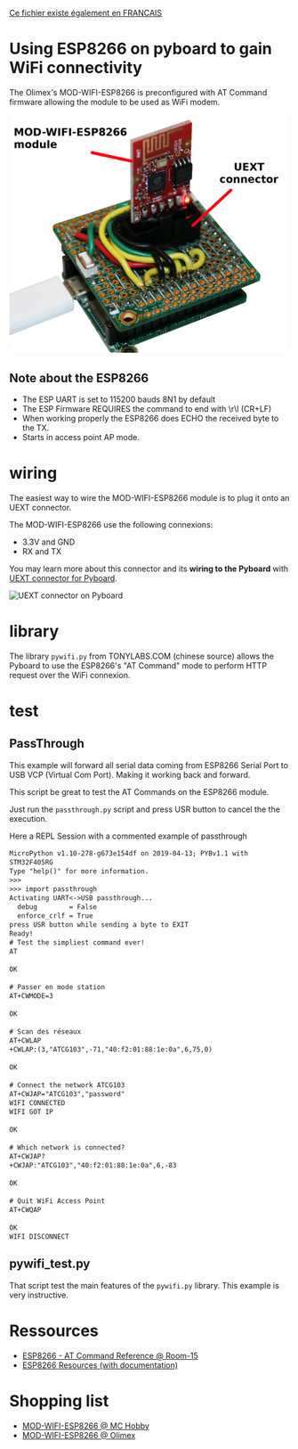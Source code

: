 [Ce fichier existe également en FRANCAIS](readme.md)

# Using ESP8266 on pyboard to gain WiFi connectivity

The Olimex's MOD-WIFI-ESP8266 is preconfigured with AT Command firmware allowing the module to be used as WiFi modem.

![Plug MOD-WIFI-ESP8266 on a Pyboard](docs/_static/mod-wifi-esp8266-to-pyboard.jpg)

## Note about the ESP8266
* The ESP UART is set to 115200 bauds 8N1 by default
* The ESP Firmware REQUIRES the command to end with \r\l (CR+LF)
* When working properly the ESP8266 does ECHO the received byte to the TX.
* Starts in access point AP mode.

# wiring

The easiest way to wire the MOD-WIFI-ESP8266 module is to plug it onto an UEXT connector.

The MOD-WIFI-ESP8266 use the following connexions:
* 3.3V and GND
* RX and TX

You may learn more about this connector and its __wiring to the Pyboard__ with [UEXT connector for Pyboard](https://github.com/mchobby/pyboard-driver/tree/master/UEXT).

![UEXT connector on Pyboard](https://raw.githubusercontent.com/mchobby/pyboard-driver/master/UEXT/UEXT-Breakout-LowRes.jpg)

# library

The library `pywifi.py` from TONYLABS.COM (chinese source) allows the Pyboard to use the ESP8266's "AT Command" mode to perform HTTP request over the WiFi connexion.

# test

## PassThrough
This example will forward all serial data coming from ESP8266 Serial Port to USB VCP (Virtual Com Port). Making it working back and forward.

This script be great to test the AT Commands on the ESP8266 module.

Just run the `passthrough.py` script and press USR button to cancel the the execution.

Here a REPL Session with a commented example of passthrough

```
MicroPython v1.10-278-g673e154df on 2019-04-13; PYBv1.1 with STM32F405RG
Type "help()" for more information.
>>>
>>> import passthrough
Activating UART<->USB passthrough...
  debug        = False
  enforce_crlf = True
press USR button while sending a byte to EXIT
Ready!
# Test the simpliest command ever!
AT

OK

# Passer en mode station
AT+CWMODE=3

OK

# Scan des réseaux
AT+CWLAP
+CWLAP:(3,"ATCG103",-71,"40:f2:01:88:1e:0a",6,75,0)

OK

# Connect the network ATCG103
AT+CWJAP="ATCG103","password"
WIFI CONNECTED
WIFI GOT IP

OK

# Which network is connected?
AT+CWJAP?
+CWJAP:"ATCG103","40:f2:01:88:1e:0a",6,-83

OK

# Quit WiFi Access Point
AT+CWQAP

OK
WIFI DISCONNECT
```

## pywifi_test.py

That script test the main features of the `pywifi.py` library. This example is very instructive.

# Ressources
* [ESP8266 - AT Command Reference @ Room-15](https://room-15.github.io/blog/2015/03/26/esp8266-at-command-reference/)
* [ESP8266 Resources (with documentation)](https://www.espressif.com/en/products/hardware/esp8266ex/resources)

# Shopping list
* [MOD-WIFI-ESP8266 @ MC Hobby](https://shop.mchobby.be/product.php?id_product=666)
* [MOD-WIFI-ESP8266 @ Olimex](https://www.olimex.com/Products/IoT/ESP8266/MOD-WIFI-ESP8266/open-source-hardware)

